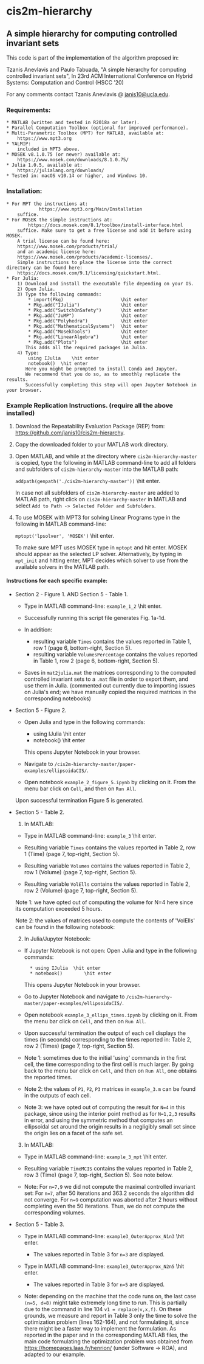 # cis2m-hierarchy
## A simple hierarchy for computing controlled invariant sets

This code is part of the implementation of the algorithm proposed in:

Tzanis Anevlavis and Paulo Tabuada, 
"A simple hierarchy for computing controlled invariant sets", 
In 23rd ACM International Conference on Hybrid Systems: Computation and Control (HSCC ’20)

For any comments contact Tzanis Anevlavis @ janis10@ucla.edu.

### Requirements:
	* MATLAB (written and tested in R2018a or later).
	* Parallel Computation Toolbox (optional for improved performance).
	* Multi-Parametric Toolbox (MPT) for MATLAB, available at:
		https://www.mpt3.org
	* YALMIP:
		included in MPT3 above.
	* MOSEK v8.1.0.75 (or newer) available at:
		https://www.mosek.com/downloads/8.1.0.75/
	* Julia 1.0.5, available at:
		https://julialang.org/downloads/
	* Tested in: macOS v10.14 or higher, and Windows 10.

### Installation:
	* For MPT the instructions at:
      			https://www.mpt3.org/Main/Installation
      	suffice.
	* For MOSEK the simple instructions at:
			https://docs.mosek.com/8.1/toolbox/install-interface.html
		suffice. Make sure to get a free license and add it before using MOSEK. 
		A trial license can be found here:
		https://www.mosek.com/products/trial/
		and an academic license here:
		https://www.mosek.com/products/academic-licenses/. 
		Simple instructions to place the license into the correct directory can be found here: 
		https://docs.mosek.com/9.1/licensing/quickstart.html.
	* For Julia:
		1) Download and install the executable file depending on your OS.
		2) Open Julia.
		3) Type the following commands:
			* import(Pkg)                     \hit enter
			* Pkg.add("IJulia")               \hit enter
			* Pkg.add("SwitchOnSafety")       \hit enter
			* Pkg.add("JuMP")                 \hit enter
			* Pkg.add("Polyhedra")            \hit enter
			* Pkg.add("MathematicalSystems")  \hit enter
			* Pkg.add("MosekTools")           \hit enter
			* Pkg.add("LinearAlgebra")        \hit enter
			* Pkg.add("Plots")                \hit enter
		   This adds all the required packages in Julia.
		4) Type:
			using IJulia	\hit enter
			notebook()	\hit enter
		   Here you might be prompted to install Conda and Jupyter.
		   We recommend that you do so, as to smoothly replicate the results.
		   Successfully completing this step will open Jupyter Notebook in your browser.

### Example Replication Ιnstructions. (require all the above installed)

1) Download the Repeatability Evaluation Package (REP) from:
	https://github.com/janis10/cis2m-hierarchy.
2) Copy the downloaded folder to your MATLAB work directory.
3) Open MATLAB, and while at the directory where `cis2m-hierarchy-master` is copied, type the following in MATLAB command-line to add all folders and subfolders of `cis2m-hierarchy-master` into the MATLAB path:

	`addpath(genpath('./cis2m-hierarchy-master'))`		\hit enter.
	
	In case not all subfolders of `cis2m-hierarchy-master` are added to MATLAB path, right click on `cis2m-hierarchy-master` in MATLAB and select `Add to Path -> Selected Folder and Subfolders`.
4) To use MOSEK with MPT3 for solving Linear Programs type in the following in MATLAB command-line:
	
	`mptopt('lpsolver', 'MOSEK')`		\hit enter.
	
	To make sure MPT uses MOSEK type in `mptopt` and hit enter. MOSEK should appear as the selected LP solver. Alternatively, by typing in `mpt_init` and hitting enter, MPT decides which solver to use from the available solvers in the MATLAB path.

#### Instructions for each specific example:
* Section 2 - Figure 1. AND Section 5 - Table 1.

	* Type in MATLAB command-line: `example_1_2`	\hit enter.

	* Successfully running this script file generates Fig. 1a-1d.
	
	* In addition: 
		- resulting variable `Times` contains the values reported in
	Table 1, row 1 (page 6, bottom-right, Section 5).
		- resulting variable `VolumesPercentage` contains the values reported in
	Table 1, row 2 (page 6, bottom-right, Section 5).

	* Saves in `mat2julia.mat` the matrices corresponding to the computed controlled invariant sets
	to a `.mat` file in order to export them, and use them in Julia. 
	(commented out currently due to importing issues on Julia's end; we have manually copied the
	required matrices in the corresponding notebooks)

* Section 5 - Figure 2.
	
  	* Open Julia and type in the following commands:
  
		* using IJulia	\hit enter
		* notebook()		\hit enter
    
		This opens Jupyter Notebook in your browser.
  
	* Navigate to `/cis2m-hierarchy-master/paper-examples/ellipsoidaCIS/`.

	* Open notebook `example_2_figure_5.ipynb` by clicking on it.
	From the menu bar click on `Cell`, and then on `Run All`.
	
	Upon successful termination Figure 5 is generated.

* Section 5 - Table 2.
    1) In MATLAB:
  
	 * Type in MATLAB command-line: `example_3`	\hit enter.

	 * Resulting variable `Times` contains the values reported in Table 2, row 1 (Time) 
	  (page 7, top-right, Section 5).

	 * Resulting variable `Volumes` contains the values reported in Table 2, row 1 (Volume) 
  	  (page 7, top-right, Section 5).

	 * Resulting variable `VolElls` contains the values reported in Table 2, row 2 (Volume) 
	  (page 7, top-right, Section 5).
  
	Note 1: we have opted out of computing the volume for N=4 here since its computation exceeded 5 hours. 
	
	Note 2: the values of matrices used to compute the contents of 'VolElls' can be found in the
	following notebook:
	
    2) In Julia/Jupyter Notebook:
	* If Jupyter Notebook is not open:
		Open Julia and type in the following commands:
    
			* using IJulia	\hit enter
			* notebook()		\hit enter
      
		This opens Jupyter Notebook in your browser.
    
	* Go to Jupyter Notebook and navigate to 
		`/cis2m-hierarchy-master/paper-examples/ellipsoidaCIS/`.

	* Open notebook `example_3_ellips_times.ipynb` by clicking on it.
	From the menu bar click on `Cell`, and then on `Run All`.
	
	* Upon successful termination the output of each cell displays the times (in seconds) corresponding
	to the times reported in: Table 2, row 2 (Times) (page 7, top-right, Section 5).

	* Note 1: sometimes due to the initial 'using' commands in the first cell, 
		the time corresponding to the first cell is much larger. By going back to the menu bar
		click on `Cell`, and then on `Run All`, one obtains the reported times.
	* Note 2: the values of `P1`, `P2`, `P3` matrices in `example_3.m` can be found in the outputs of each cell.
	
	* Note 3: we have opted out of computing the result for `N=4` in this package, since using the interior point method as for `N=1,2,3` results in error, and using the symmetric method that computes an ellipsoidal set around the origin results in a negligibly small set since the origin lies on a facet of the safe set.
	
    3) In MATLAB:
  
	 * Type in MATLAB command-line: `example_3_mpt`	\hit enter.

	 * Resulting variable `TimeMCIS` contains the values reported in Table 2, row 3 (Time) 
	  (page 7, top-right, Section 5). See note below.
  
	 * Note: For `n=7,9` we did not compute the maximal controlled invariant set: For `n=7`, after 50 iterations and 363.2 seconds the algorithm did not converge. For `n=9` computation was aborted after 2 hours without completing even the 50 iterations. Thus, we do not compute the corresponding volumes.
	
* Section 5 - Table 3.

	* Type in MATLAB command-line: `example3_OuterApprox_N1n3`	\hit enter.

		- The values reported in Table 3 for `n=3` are displayed. 
	
	* Type in MATLAB command-line: `example3_OuterApprox_N2n5`	\hit enter.

	    - The values reported in Table 3 for `n=5` are displayed. 

	* Note: depending on the machine that the code runs on, the last case `(n=5, d=8)` might take extremely long time to run. This is partially due to the command in line 104 `v1 = replace(v,x,f)`. On these grounds, we measure and report in Table 3 only the time to solve the optimization problem (lines 162-164), and not formulating it, since there might be a faster way to implement the formulation. As reported in the paper and in the corresponding MATLAB files, the main code formulating the optimization problem was obtained from https://homepages.laas.fr/henrion/ (under Software -> ROA), and adapted to our example.
